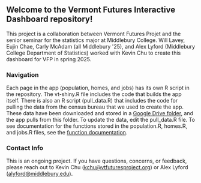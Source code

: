 ## Welcome to the Vermont Futures Interactive Dashboard repository!
This project is a collaboration between Vermont Futures Projet and the senior seminar for the statistics major
at Middlebury College. Will Lavey, Eujin Chae, Carly McAdam (all Middlebury '25), and Alex Lyford (Middlebury College Department of Statistics) 
worked with Kevin Chu to create this dashboard for VFP in spring 2025.

### Navigation
Each page in the app (population, homes, and jobs) has its own R script in the repository. The vt-shiny.R file includes the code that builds the app itself. There is also an R script (pull_data.R) that includes the code for pulling the data from the census bureau that we used to create the app. These data have been downloaded and stored in a [Google Drive folder](https://drive.google.com/drive/folders/1IlANNyHgUhrQPuZXcgKt00Kl1vo3G3mF), and the app pulls from this folder. To update the data, edit the pull_data.R file. To see documentation for the functions stored in the population.R, homes.R, and jobs.R files, see the [function documentation]([link](https://github.com/laveywill/vt-futures/blob/main/function-documentation.md)). 

### Contact Info
This is an ongoing project. If you have questions, concerns, or feedback, please reach out to Kevin Chu (kchu@vtfuturesproject.org) or Alex Lyford (alyford@middlebury.edu).
